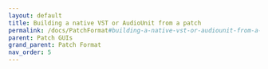 ```yaml
---
layout: default
title: Building a native VST or AudioUnit from a patch
permalink: /docs/PatchFormat#building-a-native-vst-or-audiounit-from-a-patch
parent: Patch GUIs
grand_parent: Patch Format
nav_order: 5
---
```

